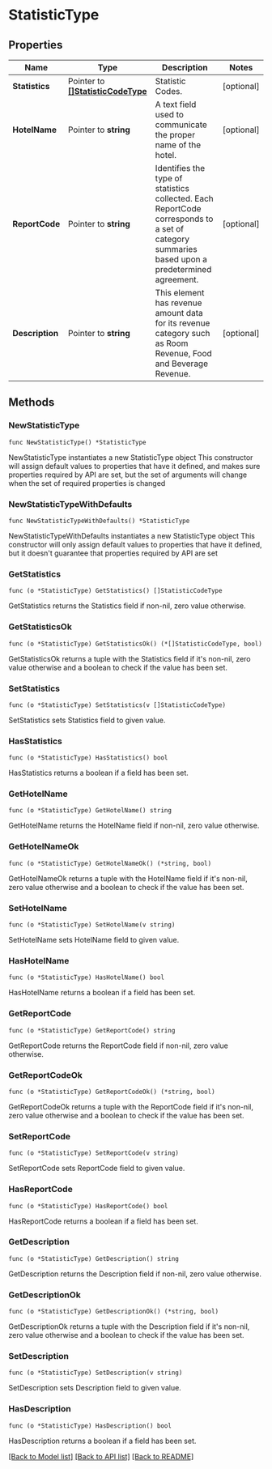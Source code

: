 # StatisticType

## Properties

Name | Type | Description | Notes
------------ | ------------- | ------------- | -------------
**Statistics** | Pointer to [**[]StatisticCodeType**](StatisticCodeType.md) | Statistic Codes. | [optional] 
**HotelName** | Pointer to **string** | A text field used to communicate the proper name of the hotel. | [optional] 
**ReportCode** | Pointer to **string** | Identifies the type of statistics collected. Each ReportCode corresponds to a set of category summaries based upon a predetermined agreement. | [optional] 
**Description** | Pointer to **string** | This element has revenue amount data for its revenue category such as Room Revenue, Food and Beverage Revenue. | [optional] 

## Methods

### NewStatisticType

`func NewStatisticType() *StatisticType`

NewStatisticType instantiates a new StatisticType object
This constructor will assign default values to properties that have it defined,
and makes sure properties required by API are set, but the set of arguments
will change when the set of required properties is changed

### NewStatisticTypeWithDefaults

`func NewStatisticTypeWithDefaults() *StatisticType`

NewStatisticTypeWithDefaults instantiates a new StatisticType object
This constructor will only assign default values to properties that have it defined,
but it doesn't guarantee that properties required by API are set

### GetStatistics

`func (o *StatisticType) GetStatistics() []StatisticCodeType`

GetStatistics returns the Statistics field if non-nil, zero value otherwise.

### GetStatisticsOk

`func (o *StatisticType) GetStatisticsOk() (*[]StatisticCodeType, bool)`

GetStatisticsOk returns a tuple with the Statistics field if it's non-nil, zero value otherwise
and a boolean to check if the value has been set.

### SetStatistics

`func (o *StatisticType) SetStatistics(v []StatisticCodeType)`

SetStatistics sets Statistics field to given value.

### HasStatistics

`func (o *StatisticType) HasStatistics() bool`

HasStatistics returns a boolean if a field has been set.

### GetHotelName

`func (o *StatisticType) GetHotelName() string`

GetHotelName returns the HotelName field if non-nil, zero value otherwise.

### GetHotelNameOk

`func (o *StatisticType) GetHotelNameOk() (*string, bool)`

GetHotelNameOk returns a tuple with the HotelName field if it's non-nil, zero value otherwise
and a boolean to check if the value has been set.

### SetHotelName

`func (o *StatisticType) SetHotelName(v string)`

SetHotelName sets HotelName field to given value.

### HasHotelName

`func (o *StatisticType) HasHotelName() bool`

HasHotelName returns a boolean if a field has been set.

### GetReportCode

`func (o *StatisticType) GetReportCode() string`

GetReportCode returns the ReportCode field if non-nil, zero value otherwise.

### GetReportCodeOk

`func (o *StatisticType) GetReportCodeOk() (*string, bool)`

GetReportCodeOk returns a tuple with the ReportCode field if it's non-nil, zero value otherwise
and a boolean to check if the value has been set.

### SetReportCode

`func (o *StatisticType) SetReportCode(v string)`

SetReportCode sets ReportCode field to given value.

### HasReportCode

`func (o *StatisticType) HasReportCode() bool`

HasReportCode returns a boolean if a field has been set.

### GetDescription

`func (o *StatisticType) GetDescription() string`

GetDescription returns the Description field if non-nil, zero value otherwise.

### GetDescriptionOk

`func (o *StatisticType) GetDescriptionOk() (*string, bool)`

GetDescriptionOk returns a tuple with the Description field if it's non-nil, zero value otherwise
and a boolean to check if the value has been set.

### SetDescription

`func (o *StatisticType) SetDescription(v string)`

SetDescription sets Description field to given value.

### HasDescription

`func (o *StatisticType) HasDescription() bool`

HasDescription returns a boolean if a field has been set.


[[Back to Model list]](../README.md#documentation-for-models) [[Back to API list]](../README.md#documentation-for-api-endpoints) [[Back to README]](../README.md)



